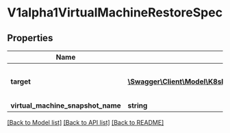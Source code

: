 # V1alpha1VirtualMachineRestoreSpec

## Properties
Name | Type | Description | Notes
------------ | ------------- | ------------- | -------------
**target** | [**\Swagger\Client\Model\K8sIoApiCoreV1TypedLocalObjectReference**](K8sIoApiCoreV1TypedLocalObjectReference.md) | initially only VirtualMachine type supported | 
**virtual_machine_snapshot_name** | **string** |  | 

[[Back to Model list]](../README.md#documentation-for-models) [[Back to API list]](../README.md#documentation-for-api-endpoints) [[Back to README]](../README.md)


